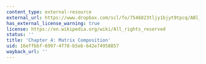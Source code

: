 ```yaml
---
content_type: external-resource
external_url: https://www.dropbox.com/scl/fo/7546823tljy1bjyt9tpcq/ABl_Aj1hFuUgSmxf2dRI-7w/Chapters/Chapter%204%20Extracellular%20Matrix%20Molecules?dl=0&rlkey=k1xjxujib4qod0q2pu12nvmyx&subfolder_nav_tracking=1
has_external_license_warning: true
license: https://en.wikipedia.org/wiki/All_rights_reserved
status: ''
title: 'Chapter 4: Matrix Composition'
uid: 16effbbf-6997-4f78-b5eb-642e74958857
wayback_url: ''
---
```

